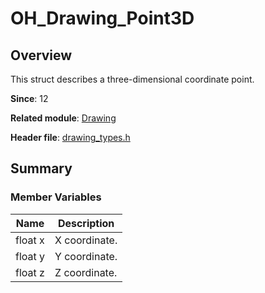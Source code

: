 # OH_Drawing_Point3D

## Overview

This struct describes a three-dimensional coordinate point.

**Since**: 12

**Related module**: [Drawing](capi-drawing.md)

**Header file**: [drawing_types.h](capi-drawing-types-h.md)

## Summary

### Member Variables

| Name   | Description     |
| ------- | --------- |
| float x | X coordinate.|
| float y | Y coordinate.|
| float z | Z coordinate.|
